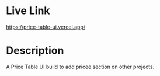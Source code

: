 # Live Link 

https://price-table-ui.vercel.app/

# Description 

A Price Table UI build to add pricee section on other projects.

